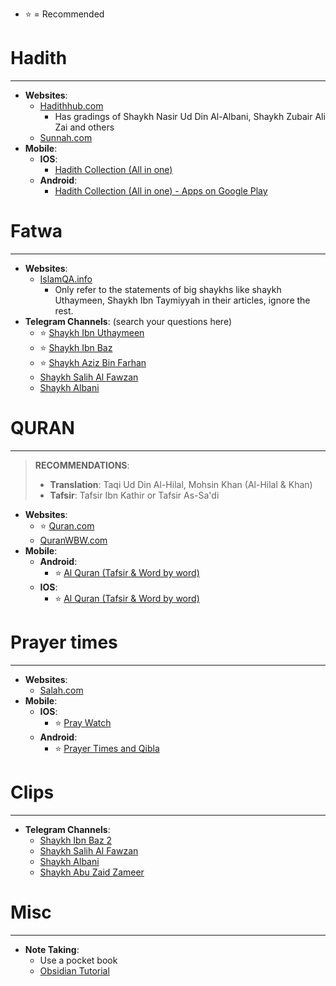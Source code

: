 
- ⭐ = Recommended
# Hadith
---
- **Websites**:
	- [Hadithhub.com](https://Hadithhub.com)
		- Has gradings of Shaykh Nasir Ud Din Al-Albani, Shaykh Zubair Ali Zai and others
	- [Sunnah.com](https://Sunnah.com)
- **Mobile**:
	- **IOS**: 
		- [Hadith Collection (All in one)](https://apps.apple.com/us/app/hadith-collection-all-in-one/id1511696610)
	- **Android**: 
		- [Hadith Collection (All in one) - Apps on Google Play](https://play.google.com/store/apps/details?id=com.greentech.hadith&hl=en&gl=US)

# Fatwa
---
- **Websites**:
	- [IslamQA.info](https://islamqa.info)
		- Only refer to the statements of big shaykhs like shaykh Uthaymeen, Shaykh Ibn Taymiyyah in their articles, ignore the rest. 
- **Telegram Channels**: (search your questions here)
	- ⭐ [Shaykh Ibn Uthaymeen](https://t.me/IbnUthaymin)
	- ⭐ [Shaykh Ibn Baz](https://t.me/MajmooF)
	- ⭐ [Shaykh Aziz Bin Farhan](https://t.me/sheikhaziz)
	- [Shaykh Salih Al Fawzan](https://t.me/SheikhSalihAlFawzan) 
	- [Shaykh Albani](https://t.me/AlbaniEng)

# QURAN
---
>**RECOMMENDATIONS**:
>- **Translation**: Taqi Ud Din Al-Hilal, Mohsin Khan (Al-Hilal & Khan)
>- **Tafsir**: Tafsir Ibn Kathir or Tafsir As-Sa'di

- **Websites**:
	- ⭐ [Quran.com](https://Quran.com)
	- [QuranWBW.com](https://Quranwbw.com)
- **Mobile**:
	- **Android**: 
		- ⭐ [Al Quran (Tafsir & Word by word)](https://play.google.com/store/apps/details?id=com.greentech.quran&hl=en&gl=US)
	- **IOS**: 
		- ⭐ [Al Quran (Tafsir & Word by word)](https://apps.apple.com/app/id1437038111)

# Prayer times
---
- **Websites**:
	- [Salah.com](https://salah.com)
- **Mobile**:
	- **IOS**: 
		- ⭐ [Pray Watch](https://apps.apple.com/us/app/pray-watch/id989923828)
	- **Android**: 
		- ⭐ [Prayer Times and Qibla](https://play.google.com/store/apps/details?id=com.reworewo.prayertimes&hl=en&gl=US)

# Clips
---
- **Telegram Channels**:
	- [Shaykh Ibn Baz 2](https://t.me/SheikhIbnBaz)
	- [Shaykh Salih Al Fawzan](https://t.me/SheikhSalihAlFawzan) 
	- [Shaykh Albani](https://t.me/AlbaniEng)
	- [Shaykh Abu Zaid Zameer](https://t.me/shaykhabuzaidzameerclips)

# Misc
---
- **Note Taking**:
	- Use a pocket book
	- [Obsidian Tutorial](Misc/Obsidian%20Tutorial.md)